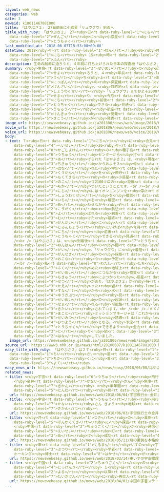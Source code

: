 ```yaml
---
layout: web_news
categories: web
cate: 3
newsid: k10011467881000
title: 「はやぶさ２」 27日前後に小惑星「リュウグウ」到着へ
title_with_ruby: 「はやぶさ２」 27<ruby>日<rt data-ruby-level="1">にち</rt></ruby><ruby>前後<rt
  data-ruby-level="2">ぜんご</rt></ruby>に<ruby>小惑星<rt data-ruby-level="7">しょうわくせい</rt></ruby>「リュウグウ」<ruby>到着<rt
  data-ruby-level="7">とうちゃく</rt></ruby>へ
last_modified_at: '2018-06-07T15:53:00+09:00'
datetime: 2018<ruby>年<rt data-ruby-level="1">ねん</rt></ruby>06<ruby>月<rt data-ruby-level="1">がつ</rt></ruby>07<ruby>日<rt
  data-ruby-level="1">にち</rt></ruby> 15<ruby>時<rt data-ruby-level="2">じ</rt></ruby>53<ruby>分<rt
  data-ruby-level="2">ふん</rt></ruby>
description: 生命の起源に迫ろうと、４年前に打ち上げられた日本の探査機「はやぶさ２」は、現在、目的地の小惑星「リュウグウ」までおよそ2000キロの距離に迫り、今月27日前後には到着できる見通しになったとＪＡＸＡ＝宇宙航空研究開発機構が発表しました。
summary: <ruby>生命<rt data-ruby-level="3">せいめい</rt></ruby>の<ruby>起源<rt data-ruby-level="6">きげん</rt></ruby>に<ruby>迫<rt
  data-ruby-level="7">せま</rt></ruby>ろうと、４<ruby>年前<rt data-ruby-level="2">ねんまえ</rt></ruby>に<ruby>打<rt
  data-ruby-level="3">う</rt></ruby>ち<ruby>上<rt data-ruby-level="3">あ</rt></ruby>げられた<ruby>日本<rt
  data-ruby-level="1">にっぽん</rt></ruby>の<ruby>探査機<rt data-ruby-level="6">たんさき</rt></ruby>「はやぶさ２」は、<ruby>現在<rt
  data-ruby-level="5">げんざい</rt></ruby>、<ruby>目的地<rt data-ruby-level="4">もくてきち</rt></ruby>の<ruby>小惑星<rt
  data-ruby-level="7">しょうわくせい</rt></ruby>「リュウグウ」までおよそ2000キロの<ruby>距離<rt data-ruby-level="7">きょり</rt></ruby>に<ruby>迫<rt
  data-ruby-level="7">せま</rt></ruby>り、<ruby>今月<rt data-ruby-level="2">こんげつ</rt></ruby>27<ruby>日<rt
  data-ruby-level="1">にち</rt></ruby><ruby>前後<rt data-ruby-level="2">ぜんご</rt></ruby>には<ruby>到着<rt
  data-ruby-level="7">とうちゃく</rt></ruby>できる<ruby>見通<rt data-ruby-level="2">みとお</rt></ruby>しになったとＪＡＸＡ＝<ruby>宇宙<rt
  data-ruby-level="6">うちゅう</rt></ruby><ruby>航空<rt data-ruby-level="4">こうくう</rt></ruby><ruby>研究<rt
  data-ruby-level="3">けんきゅう</rt></ruby><ruby>開発<rt data-ruby-level="3">かいはつ</rt></ruby><ruby>機構<rt
  data-ruby-level="5">きこう</rt></ruby>が<ruby>発表<rt data-ruby-level="3">はっぴょう</rt></ruby>しました。
image_url: https://newswebeasy.github.io/ja201806/news/web/image/2018/06/07/K10011467881_1806071602_1806071603_01_02.jpg
movie_url: https://newswebeasy.github.io/ja201806/news/web/movie/2018/06/07/k10011467881_201806071713_201806071724.mp4
voice_url: https://newswebeasy.github.io/ja201806/news/web/voice/2018/06/07/k10011467881_201806071713_201806071724.mp3
body:
- text: ７<ruby>日<rt data-ruby-level="1">にち</rt></ruby>に<ruby>会見<rt data-ruby-level="2">かいけん</rt></ruby>したＪＡＸＡによりますと、<ruby>平成<rt
    data-ruby-level="4">へいせい</rt></ruby>26<ruby>年<rt data-ruby-level="1">ねん</rt></ruby>に<ruby>鹿児島県<rt
    data-ruby-level="8">かごしまけん</rt></ruby>の<ruby>種子島<rt data-ruby-level="8">たねがしま</rt></ruby><ruby>宇宙<rt
    data-ruby-level="6">うちゅう</rt></ruby>センターから<ruby>打<rt data-ruby-level="3">う</rt></ruby>ち<ruby>上<rt
    data-ruby-level="3">あ</rt></ruby>げられた「はやぶさ２」は、<ruby>現在<rt data-ruby-level="5">げんざい</rt></ruby>、<ruby>地球<rt
    data-ruby-level="3">ちきゅう</rt></ruby>からおよそ３<ruby>億<rt data-ruby-level="4">おく</rt></ruby>キロ<ruby>離<rt
    data-ruby-level="7">はな</rt></ruby>れた<ruby>宇宙<rt data-ruby-level="6">うちゅう</rt></ruby><ruby>空間<rt
    data-ruby-level="2">くうかん</rt></ruby>を<ruby>飛行<rt data-ruby-level="4">ひこう</rt></ruby>していて、<ruby>目的地<rt
    data-ruby-level="4">もくてきち</rt></ruby>の<ruby>小惑星<rt data-ruby-level="7">しょうわくせい</rt></ruby>「リュウグウ」まで<ruby>残<rt
    data-ruby-level="4">のこ</rt></ruby>り2100キロの<ruby>距離<rt data-ruby-level="7">きょり</rt></ruby>に<ruby>近<rt
    data-ruby-level="2">ちか</rt></ruby>づいたということです。<br /><br />また、<ruby>今月<rt data-ruby-level="2">こんげつ</rt></ruby>３<ruby>日<rt
    data-ruby-level="1">にち</rt></ruby>にはイオンエンジンを<ruby>停止<rt data-ruby-level="4">ていし</rt></ruby>し、カメラで<ruby>小惑星<rt
    data-ruby-level="7">しょうわくせい</rt></ruby>を<ruby>撮影<rt data-ruby-level="7">さつえい</rt></ruby>して<ruby>位置<rt
    data-ruby-level="4">いち</rt></ruby>を<ruby>精密<rt data-ruby-level="6">せいみつ</rt></ruby>に<ruby>合<rt
    data-ruby-level="2">あ</rt></ruby>わせながら<ruby>近<rt data-ruby-level="2">ちか</rt></ruby>づいていく「<ruby>光学<rt
    data-ruby-level="2">こうがく</rt></ruby><ruby>航法<rt data-ruby-level="4">こうほう</rt></ruby>」と<ruby>呼<rt
    data-ruby-level="6">よ</rt></ruby>ばれる<ruby>到着<rt data-ruby-level="7">とうちゃく</rt></ruby>に<ruby>向<rt
    data-ruby-level="3">む</rt></ruby>けた<ruby>最終<rt data-ruby-level="4">さいしゅう</rt></ruby><ruby>段階<rt
    data-ruby-level="6">だんかい</rt></ruby>に<ruby>入<rt data-ruby-level="1">はい</rt></ruby>っていて、<ruby>順調<rt
    data-ruby-level="4">じゅんちょう</rt></ruby>にいけば<ruby>今月<rt data-ruby-level="2">こんげつ</rt></ruby>27<ruby>日<rt
    data-ruby-level="1">にち</rt></ruby><ruby>前後<rt data-ruby-level="2">ぜんご</rt></ruby>には<ruby>到着<rt
    data-ruby-level="7">とうちゃく</rt></ruby>できる<ruby>見通<rt data-ruby-level="2">みとお</rt></ruby>しだということです。<br
    /><br />「はやぶさ２」は、<ruby>到着後<rt data-ruby-level="7">とうちゃくご</rt></ruby>、１<ruby>年半<rt
    data-ruby-level="2">ねんはん</rt></ruby>の<ruby>間<rt data-ruby-level="2">あいだ</rt></ruby>に３<ruby>回<rt
    data-ruby-level="2">かい</rt></ruby>、「リュウグウ」に<ruby>着陸<rt data-ruby-level="4">ちゃくりく</rt></ruby>して<ruby>岩石<rt
    data-ruby-level="2">がんせき</rt></ruby>の<ruby>採取<rt data-ruby-level="5">さいしゅ</rt></ruby>を<ruby>行<rt
    data-ruby-level="2">おこな</rt></ruby>う<ruby>予定<rt data-ruby-level="3">よてい</rt></ruby>です。<br
    /><br /><ruby>私<rt data-ruby-level="8">わたし</rt></ruby>たち<ruby>人間<rt data-ruby-level="2">にんげん</rt></ruby>も<ruby>含<rt
    data-ruby-level="7">ふく</rt></ruby>めた<ruby>地球上<rt data-ruby-level="3">ちきゅうじょう</rt></ruby>の<ruby>生命<rt
    data-ruby-level="3">せいめい</rt></ruby>につながる<ruby>物質<rt data-ruby-level="5">ぶっしつ</rt></ruby>は、<ruby>地球<rt
    data-ruby-level="3">ちきゅう</rt></ruby>にぶつかった<ruby>小惑星<rt data-ruby-level="7">しょうわくせい</rt></ruby>からもたらされたとする<ruby>説<rt
    data-ruby-level="4">せつ</rt></ruby>があり、「はやぶさ２」が<ruby>持<rt data-ruby-level="3">も</rt></ruby>ち<ruby>帰<rt
    data-ruby-level="3">かえ</rt></ruby>った<ruby>岩<rt data-ruby-level="2">いわ</rt></ruby>や<ruby>砂<rt
    data-ruby-level="6">すな</rt></ruby>から<ruby>水<rt data-ruby-level="1">みず</rt></ruby>や<ruby>有機物<rt
    data-ruby-level="4">ゆうきぶつ</rt></ruby>が<ruby>見<rt data-ruby-level="1">み</rt></ruby>つかれば、<ruby>生命<rt
    data-ruby-level="3">せいめい</rt></ruby>の<ruby>起源<rt data-ruby-level="6">きげん</rt></ruby>に<ruby>迫<rt
    data-ruby-level="7">せま</rt></ruby>れる<ruby>可能性<rt data-ruby-level="5">かのうせい</rt></ruby>もあると<ruby>期待<rt
    data-ruby-level="3">きたい</rt></ruby>されています。<br /><br />ＪＡＸＡの<ruby>吉川<rt data-ruby-level="8">よしかわ</rt></ruby><ruby>真<rt
    data-ruby-level="8">まこと</rt></ruby>ミッションマネージャは「これから<ruby>到着<rt data-ruby-level="7">とうちゃく</rt></ruby>までは<ruby>精密<rt
    data-ruby-level="6">せいみつ</rt></ruby>な<ruby>誘導<rt data-ruby-level="7">ゆうどう</rt></ruby>が<ruby>必要<rt
    data-ruby-level="4">ひつよう</rt></ruby>となる。<ruby>予定<rt data-ruby-level="3">よてい</rt></ruby>どおり<ruby>到着<rt
    data-ruby-level="7">とうちゃく</rt></ruby>できるよう<ruby>全力<rt data-ruby-level="3">ぜんりょく</rt></ruby>で<ruby>取<rt
    data-ruby-level="3">と</rt></ruby>り<ruby>組<rt data-ruby-level="3">く</rt></ruby>んでいきたい」と<ruby>話<rt
    data-ruby-level="2">はな</rt></ruby>していました。
  image_url: https://newswebeasy.github.io/ja201806/news/web/image/2018/06/07/K10011467881_1806071602_1806071603_01_03.jpg
source_url: https://www3.nhk.or.jp/news/html/20180607/k10011467881000.html
easy_title_with_ruby: 「はやぶさ２」は２７<ruby>日<rt data-ruby-level="1">にち</rt></ruby>ごろ<ruby>小<rt
  data-ruby-level="1">ちい</rt></ruby>さい<ruby>星<rt data-ruby-level="2">ほし</rt></ruby>の<ruby>近<rt
  data-ruby-level="2">ちか</rt></ruby>くに<ruby>着<rt data-ruby-level="3">つ</rt></ruby>く<ruby>予定<rt
  data-ruby-level="3">よてい</rt></ruby>
easy_news_url: https://newswebeasy.github.io/news/easy/2018/06/08/はやぶさ2は27日ごろ小さい星の近くに着く予定
related_news:
- title: <ruby>宇宙<rt data-ruby-level="6">うちゅう</rt></ruby><ruby>飛行士<rt data-ruby-level="4">ひこうし</rt></ruby>
    <ruby>金井<rt data-ruby-level="7">かない</rt></ruby>さん<ruby>無事<rt data-ruby-level="4">ぶじ</rt></ruby><ruby>帰還<rt
    data-ruby-level="7">きかん</rt></ruby> <ruby>半年間<rt data-ruby-level="2">はんとしかん</rt></ruby>の<ruby>任務<rt
    data-ruby-level="5">にんむ</rt></ruby><ruby>終<rt data-ruby-level="3">お</rt></ruby>え
  url: https://newswebeasy.github.io/news/web/2018/06/04/宇宙飛行士-金井さん無事帰還-半年間の任務終え
- title: <ruby>宇宙<rt data-ruby-level="6">うちゅう</rt></ruby><ruby>飛行士<rt data-ruby-level="4">ひこうし</rt></ruby>の<ruby>金井<rt
    data-ruby-level="7">かない</rt></ruby>さん きょう<ruby>地球<rt data-ruby-level="3">ちきゅう</rt></ruby>に<ruby>帰還<rt
    data-ruby-level="7">きかん</rt></ruby>へ
  url: https://newswebeasy.github.io/news/web/2018/06/03/宇宙飛行士の金井さん-きょう地球に帰還へ
- title: <ruby>月<rt data-ruby-level="1">つき</rt></ruby>の<ruby>裏側<rt data-ruby-level="6">うらがわ</rt></ruby>を<ruby>本格的<rt
    data-ruby-level="5">ほんかくてき</rt></ruby>に<ruby>探査<rt data-ruby-level="6">たんさ</rt></ruby>へ
    <ruby>中国<rt data-ruby-level="2">ちゅうごく</rt></ruby>が<ruby>通信<rt data-ruby-level="4">つうしん</rt></ruby><ruby>衛星<rt
    data-ruby-level="5">えいせい</rt></ruby><ruby>打<rt data-ruby-level="3">う</rt></ruby>ち<ruby>上<rt
    data-ruby-level="3">あ</rt></ruby>げ<ruby>成功<rt data-ruby-level="4">せいこう</rt></ruby>
  url: https://newswebeasy.github.io/news/web/2018/05/21/月の裏側を本格的に探査へ-中国が通信衛星打ち上げ成功
- title: <ruby>車<rt data-ruby-level="1">くるま</rt></ruby>いすの<ruby>宇宙<rt data-ruby-level="6">うちゅう</rt></ruby><ruby>物理<rt
    data-ruby-level="3">ぶつり</rt></ruby><ruby>学者<rt data-ruby-level="3">がくしゃ</rt></ruby>
    ホーキング<ruby>博士<rt data-ruby-level="8">はかせ</rt></ruby>が<ruby>死去<rt data-ruby-level="3">しきょ</rt></ruby>
  url: https://newswebeasy.github.io/news/web/2018/03/14/車いすの宇宙物理学者-ホーキング博士が死去
- title: <ruby>中国<rt data-ruby-level="2">ちゅうごく</rt></ruby>の<ruby>宇宙<rt data-ruby-level="6">うちゅう</rt></ruby>ステーション<ruby>実験機<rt
    data-ruby-level="4">じっけんき</rt></ruby> １<ruby>日<rt data-ruby-level="1">にち</rt></ruby><ruby>夜<rt
    data-ruby-level="2">よる</rt></ruby><ruby>以降<rt data-ruby-level="6">いこう</rt></ruby><ruby>大気圏<rt
    data-ruby-level="7">たいきけん</rt></ruby>に<ruby>再突入<rt data-ruby-level="7">さいとつにゅう</rt></ruby>へ
  url: https://newswebeasy.github.io/news/web/2018/04/01/中国の宇宙ステーション実験機-1日夜以降大気圏に再突入へ
...
```

